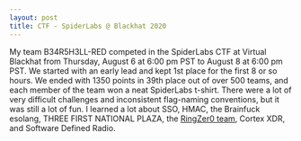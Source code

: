 ```yaml
---
layout: post
title: CTF - SpiderLabs @ Blackhat 2020
---
```


My team B34R5H3LL-RED competed in the SpiderLabs CTF at Virtual Blackhat from Thursday, August 6 at 6:00 pm PST to August 8 at 6:00 pm PST. We started with an early lead and kept 1st place for the first 8 or so hours. We ended with 1350 points in 39th place out of over 500 teams, and each member of the team won a neat SpiderLabs t-shirt. There were a lot of very difficult challenges and inconsistent flag-naming conventions, but it was still a lot of fun. I learned a lot about SSO, HMAC, the Brainfuck esolang, THREE FIRST NATIONAL PLAZA, the [RingZer0 team](https://ringzer0ctf.com/), Cortex XDR, and Software Defined Radio.